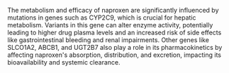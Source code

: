 The metabolism and efficacy of naproxen are significantly influenced by mutations in genes such as CYP2C9, which is crucial for hepatic metabolism. Variants in this gene can alter enzyme activity, potentially leading to higher drug plasma levels and an increased risk of side effects like gastrointestinal bleeding and renal impairments. Other genes like SLCO1A2, ABCB1, and UGT2B7 also play a role in its pharmacokinetics by affecting naproxen's absorption, distribution, and excretion, impacting its bioavailability and systemic clearance.